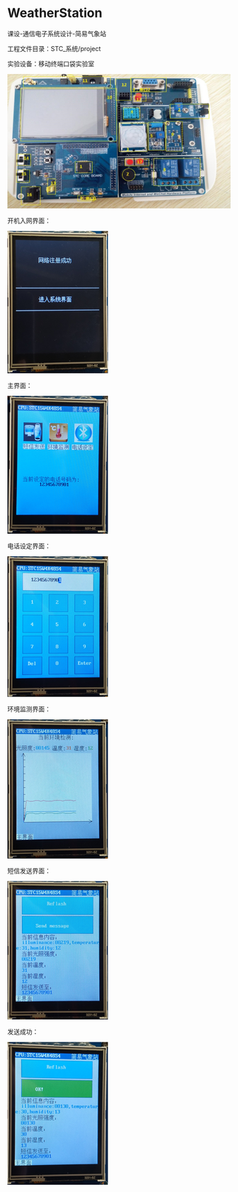# WeatherStation
课设-通信电子系统设计-简易气象站

工程文件目录：STC_系统/project

实验设备：移动终端口袋实验室

![20200818114853.jpg](https://raw.githubusercontent.com/chdilo/pictures/master/img/20200818114853.jpg)

开机入网界面：

![image-20200817231810188](https://raw.githubusercontent.com/chdilo/pictures/master/img/20200817231810.png)

主界面：

![image-20200817231859795](https://raw.githubusercontent.com/chdilo/pictures/master/img/20200817231859.png)

电话设定界面：

![image-20200817231935108](https://raw.githubusercontent.com/chdilo/pictures/master/img/20200817231935.png)

环境监测界面：

![image-20200817232003040](https://raw.githubusercontent.com/chdilo/pictures/master/img/20200817232003.png)

短信发送界面：

![image-20200817232148661](https://raw.githubusercontent.com/chdilo/pictures/master/img/20200817232148.png)

发送成功：

![image-20200817232241985](https://raw.githubusercontent.com/chdilo/pictures/master/img/20200817232242.png)